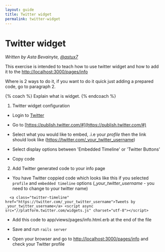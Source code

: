 ```yaml
---
layout: guide
title: Twitter widget
permalink: twitter-widget
---
```


# Twitter widget

*Written by Asta Bevainyte, [@astux7](https://twitter.com/astux7)*


This exercise is intended to teach how to use twitter widget and how to add it to the [http://localhost:3000/pages/info](http://localhost:3000/pages/info)

Where is 2 ways to do it, if you want to do it quick just adding a prepared code, go to paragraph 2.

{% coach %}
Explain what is widget.
{% endcoach %}


1. Twitter widget configuration

+ Login to [Twitter](https://twitter.com/)

+ Go to [https://publish.twitter.com/#](https://publish.twitter.com/#) 

+ Select what you would like to embed, .i.e your *profile* then the link should look like (https://twitter.com/_your_twitter_username)

+ Select display options between 'Embedded Timeline' or 'Twitter Buttons' 

+ Copy code


2. Add Twitter generated code to your info page

 + You have Twitter coppied code which looks like this if you selected ```profile``` and ```embedded timeline``` options (*_your_twitter_username* - you need to change to your twitter name)

  ```
    <a class="twitter-timeline" href="https://twitter.com/_your_twitter_username">Tweets by _your_twitter_username</a> <script async src="//platform.twitter.com/widgets.js" charset="utf-8"></script>
  ```

 + Add this code to app/views/pages/info.html.erb at the end of the file

 + Save and run ```rails server```

 + Open your browser and go to [http://localhost:3000/pages/info](http://localhost:3000/pages/info) and check your Twitter profile
  
